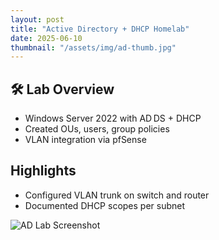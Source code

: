 ```yaml
---
layout: post
title: "Active Directory + DHCP Homelab"
date: 2025-06-10
thumbnail: "/assets/img/ad-thumb.jpg"
---
```


## 🛠️ Lab Overview
- Windows Server 2022 with AD DS + DHCP
- Created OUs, users, group policies
- VLAN integration via pfSense

## Highlights
- Configured VLAN trunk on switch and router
- Documented DHCP scopes per subnet

![AD Lab Screenshot](/assets/img/ad-screenshot.png)
